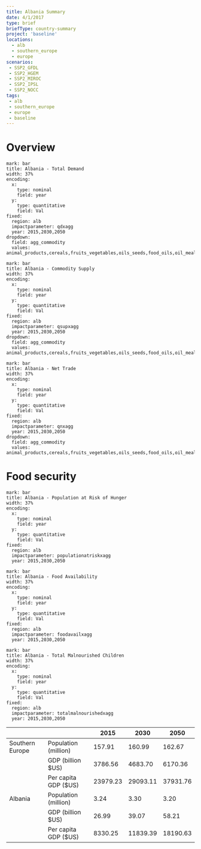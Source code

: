 ```yaml
---
title: Albania Summary
date: 4/1/2017
type: brief
briefType: country-summary
project: 'baseline'
locations:
  - alb
  - southern_europe
  - europe
scenarios:
 - SSP2_GFDL
 - SSP2_HGEM
 - SSP2_MIROC
 - SSP2_IPSL
 - SSP2_NOCC
tags:
 - alb
 - southern_europe
 - europe
 - baseline
---
```

# Overview 

```chart
mark: bar
title: Albania - Total Demand
width: 37%
encoding:
  x:
    type: nominal
    field: year
  y:
    type: quantitative
    field: Val
fixed:
  region: alb
  impactparameter: qdxagg
  year: 2015,2030,2050
dropdown:
  field: agg_commodity
  values: animal_products,cereals,fruits_vegetables,oils_seeds,food_oils,oil_meals,other,pulses,roots_tubers,sugar
```

```chart
mark: bar
title: Albania - Commodity Supply
width: 37%
encoding:
  x:
    type: nominal
    field: year
  y:
    type: quantitative
    field: Val
fixed:
  region: alb
  impactparameter: qsupxagg
  year: 2015,2030,2050
dropdown:
  field: agg_commodity
  values: animal_products,cereals,fruits_vegetables,oils_seeds,food_oils,oil_meals,other,pulses,roots_tubers,sugar
```

```chart
mark: bar
title: Albania - Net Trade
width: 37%
encoding:
  x:
    type: nominal
    field: year
  y:
    type: quantitative
    field: Val
fixed:
  region: alb
  impactparameter: qnxagg
  year: 2015,2030,2050
dropdown:
  field: agg_commodity
  values: animal_products,cereals,fruits_vegetables,oils_seeds,food_oils,oil_meals,other,pulses,roots_tubers,sugar
```

# Food security

```chart
mark: bar
title: Albania - Population at Risk of Hunger
width: 37%
encoding:
  x:
    type: nominal
    field: year
  y:
    type: quantitative
    field: Val
fixed:
  region: alb
  impactparameter: populationatriskxagg
  year: 2015,2030,2050
```

```chart
mark: bar
title: Albania - Food Availability
width: 37%
encoding:
  x:
    type: nominal
    field: year
  y:
    type: quantitative
    field: Val
fixed:
  region: alb
  impactparameter: foodavailxagg
  year: 2015,2030,2050
```

```chart
mark: bar
title: Albania - Total Malnourished Children
width: 37%
encoding:
  x:
    type: nominal
    field: year
  y:
    type: quantitative
    field: Val
fixed:
  region: alb
  impactparameter: totalmalnourishedxagg
  year: 2015,2030,2050
```

|   |   | 2015 | 2030 | 2050 |
|---|---|---|---|---|
| Southern Europe | Population (million) | 157.91 | 160.99 | 162.67 |
|  | GDP (billion $US) | 3786.56 | 4683.70 | 6170.36 |
|  | Per capita GDP ($US) | 23979.23 | 29093.11 | 37931.76 |
| Albania | Population (million) | 3.24 | 3.30 | 3.20 |
|  | GDP (billion $US) | 26.99 | 39.07 | 58.21 |
|  | Per capita GDP ($US) | 8330.25| 11839.39| 18190.63|